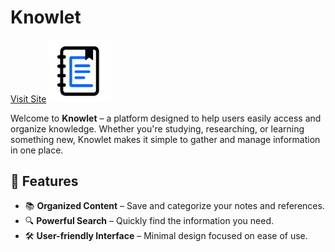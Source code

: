 # Knowlet
<a href="https://knowlet.netlify.app">Visit Site</a>
<img src="https://raw.githubusercontent.com/SKR0411/Knowlet/main/assets/knowlet_icon_round.png" alt="Knowlet Icon" width="100">

Welcome to **Knowlet** – a platform designed to help users easily access and organize knowledge. Whether you're studying, researching, or learning something new, Knowlet makes it simple to gather and manage information in one place.

## 🚀 Features

- 📚 **Organized Content** – Save and categorize your notes and references.
- 🔍 **Powerful Search** – Quickly find the information you need.
- 🛠 **User-friendly Interface** – Minimal design focused on ease of use.
